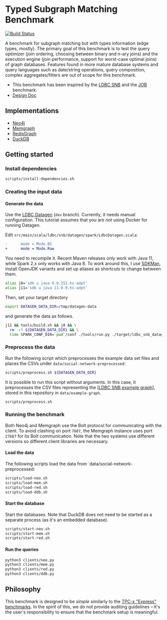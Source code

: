 # Typed Subgraph Matching Benchmark

[![Build Status](https://circleci.com/gh/ldbc/tsmb.svg?style=svg&circle-token=b558369d54d3205fc9d985a4dd2196b967ebcff8)](https://circleci.com/gh/ldbc/tsmb)

A benchmark for subgraph matching but with types information (edge types, mostly). The primary goal of this benchmark is to test the query optimizer (join ordering, choosing between binary and n-ary joins) and the execution engine (join performance, support for worst-case optimal joins) of graph databases. Features found in more mature database systems and query languages such as date/string operations, query composition, complex aggregates/filters are out of scope for this benchmark.

* This benchmark has been inspired by the [LDBC SNB](https://arxiv.org/pdf/2001.02299.pdf) and the [JOB](https://db.in.tum.de/~leis/papers/lookingglass.pdf) benchmark.
* [Design Doc](https://docs.google.com/document/d/1w1cMNyrOoarG69fmNDr5UV7w_T0O0j-yZ0aYu29iWw8/edit)

## Implementations

* [Neo4j](https://neo4j.com/)
* [Memgraph](https://memgraph.com/)
* [RedisGraph](https://oss.redislabs.com/redisgraph/)
* [DuckDB](https://www.duckdb.org/)

## Getting started

### Install dependencies

```bash
scripts/install-dependencies.sh
```

### Creating the input data

#### Generate the data

Use the [LDBC Datagen](https://github.com/ldbc/ldbc_snb_datagen/) (`dev` branch). Currently, it needs manual configuration. This tutorial assumes that you are *not* using Docker for running Datagen.

Edit `src/main/scala/ldbc/snb/datagen/spark/LdbcDatagen.scala`:

```diff
-      mode = Mode.BI
+      mode = Mode.Raw
```

You need to recompile it. Recent Maven releases only work with Java 11, while Spark 2.x only works with Java 8. To work around this, I use [SDKMan](https://sdkman.io/), install OpenJDK variants and set up aliases as shortcuts to change between them.

```bash
alias j8='sdk u java 8.0.252.hs-adpt'
alias j11='sdk u java 11.0.9.hs-adpt'
```

Then, set your target directory

```bash
export DATAGEN_DATA_DIR=/tmp/datagen-data
```

and generate the data as follows.

```bash
j11 && tools/build.sh && j8 && \
  rm -rf ${DATAGEN_DATA_DIR} && \
  time SPARK_CONF_DIR=`pwd`/conf ./tools/run.py ./target/ldbc_snb_datagen-0.4.0-SNAPSHOT-jar-with-dependencies.jar ./params-csv-basic-rawdata.ini --parallelism 4 --memory 8G --sn-dir ${DATAGEN_DATA_DIR}
```

### Preprocess the data

Run the following script which preprocesses the example data set files and places the CSVs under `data/social-network-preprocessed`:

```bash
scripts/preprocess.sh ${DATAGEN_DATA_DIR}
```

It is possible to run this script without arguments. In this case, it preprocesses the CSV files representing the [[LDBC SNB example graph](https://ldbc.github.io/ldbc_snb_docs/example-graph-without-refreshes.pdf)], stored in this repository in `data/example-graph`.

```bash
scripts/preprocess.sh
```

### Running the benchmark

Both Neo4j and Memgraph use the Bolt protocol for communicating with the client.
To avoid clashing on port `7687`, the Memgraph instance uses port `27687` for its Bolt communication.
Note that the two systems use different versions so different client libraries are necessary.
#### Load the data

The following scripts load the data from `data/social-network-preprocessed:

```bash
scripts/load-neo.sh
scripts/load-mem.sh
scripts/load-red.sh
scripts/load-ddb.sh
```

#### Start the database

Start the databases. Note that DuckDB does not need to be started as a separate process (as it's an embedded database).

```bash
scripts/start-neo.sh
scripts/start-mem.sh
scripts/start-red.sh
```

#### Run the queries

```bash
python3 clients/neo.py
python3 clients/mem.py
python3 clients/red.py
python3 clients/ddb.py
```

## Philosophy

This benchmark is designed to be *simple* similarly to the [TPC-x "Express" benchmarks](http://www.vldb.org/pvldb/vol6/p1186-nambiar.pdf).
In the spirit of this, we do not provide auditing guidelines – it's the user's responsibility to ensure that the benchmark setup is meaningful.
